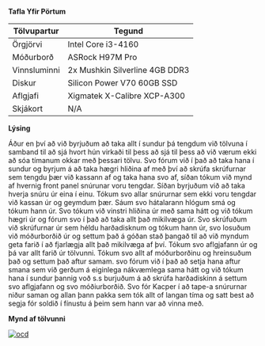 **Tafla Yfir Pörtum** 

**Tölvupartur** | **Tegund**
--- | --- 
Örgjörvi | Intel Core i3-4160
Móðurborð | ASRock H97M Pro
Vinnsluminni | 2x Mushkin Silverline 4GB DDR3
Diskur | Silicon Power V70 60GB SSD
Aflgjafi | Xigmatek X-Calibre XCP-A300
Skjákort | N/A


**Lýsing**

Áður en því að við byrjuðum að taka allt í sundur þá tengdum við tölvuna í samband til að sjá hvort hún virkaði til þess að sjá til þess að við værum ekki að sóa tímanum okkar með þessari tölvu. Svo fórum við í það að taka hana í sundur og byrjum á að taka hægri hliðina af með því að skrúfa skrúfurnar sem tengdu þær við kassann af og taka hana svo af, síðan tókum við mynd af hvernig front panel snúrunar voru tengdar. Síðan byrjuðum við að taka hverja snúru úr eina í einu. Tókum svo allar snúrurnar sem ekki voru tengdar við kassan úr og geymdum þær. Sáum svo hátalarann hlógum smá og tókum hann úr. Svo tókum við vinstri hliðina úr með sama hátt og við tókum hægri úr og fórum svo í það að taka allt það mikilvæga úr. Svo skrúfuðum við skrúfurnar úr sem héldu harðadisknum og tókum hann úr, svo losuðum við móðurborðið úr og settum það á góðan stað þangað til að við myndum geta farið í að fjarlægja allt það mikilvæga af því. Tókum svo aflgjafann úr og þá var allt farið úr tölvunni. Tókum svo allt af móðurborðinu og hreinsuðum það og settum það aftur samam. svo fórum við í það að setja hana aftur smana sem við gerðum á eiginlega nákvæmlega sama hátt og við tókum hana í sundur þannig voð s.s burjuðum á að skrúfa harðadiskinn á settum svo aflgjafann og svo móðiurborðið. Svo fór Kacper í að tape-a snúrurnar niður saman og allan þann pakka sem tók allt of langan tíma og satt best að segja fór soldið í fínustu á þeim sem hann var að vinna með. 

**Mynd af tölvunni** 

 <a href="https://ibb.co/zSS0LYR"><img src="https://i.ibb.co/tbbWNts/ocd.jpg" alt="ocd" border="0"></a>
